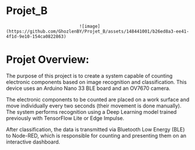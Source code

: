 # Projet_B

                                ![image](https://github.com/GhozlenBY/Projet_B/assets/148441001/b26ed8a3-ee41-4f1d-9e10-154ca0822863)

# Projet Overview:
The purpose of this project is to create a system capable of counting electronic components based on image recognition and classification. This device uses an Arduino Nano 33 BLE board and an OV7670 camera.

The electronic components to be counted are placed on a work surface and move individually every two seconds (their movement is done manually). The system performs recognition using a Deep Learning model trained previously with TensorFlow Lite or Edge Impulse.

After classification, the data is transmitted via Bluetooth Low Energy (BLE) to Node-RED, which is responsible for counting and presenting them on an interactive dashboard.
